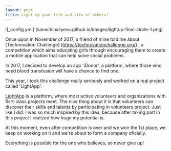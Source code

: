 ```yaml
---
layout: post
title: Light up your life and life of others!
--- 
```


![_config.yml] (sanachinaliyeva.github.io/images/lightup-final-circle-1.png)

Once upon in November of 2017, a friend of mine told me about [Technovation Challenge] (https://technovationchallenge.org/) , a competition which aims educating girls through encouraging them to create a mobile application that can help solve social problems.

In 2017, I decided to develop an app 'iDonor', a platform, where those who need blood transfusion will have a chance to find one. 

This year, I took this challenge really seriously and worked on a real project called 'LightApp'. 

[LightApp](https://play.google.com/store/apps/details?id=kz.lightapp.lightapp) is a platform, where most active volunteers and organizations with fisrt-class projects meet. The nice thing about it is that volunteers can discover their skills and talents by participating in volunteers project.
Just like I did. I was so much inspired by this idea, because after taking part in this project I realized how huge my potential is.

At this moment, even after competition is over and we won the 1st place, we keep on working on it and we're about to form a company oficially.

Everything is possible for the one who believes, so never give up!
